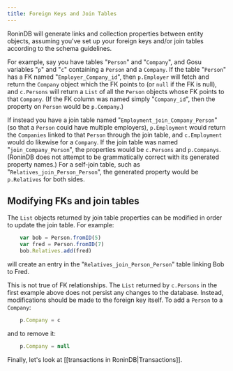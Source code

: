 ```yaml
---
title: Foreign Keys and Join Tables
---
```


RoninDB will generate links and collection properties between entity objects,
assuming you've set up your foreign keys and/or join tables according to the
schema guidelines.

For example, say you have tables "`Person`" and "`Company`", and Gosu
variables "`p`" and "`c`" containing a `Person` and a `Company`. If the table
"`Person`" has a FK named "`Employer_Company_id`", then `p.Employer` will
fetch and return the `Company` object which the FK points to (or `null` if the
FK is null), and `c.Persons` will return a `List` of all the `Person` objects
whose FK points to that `Company`. (If the FK column was named simply
"`Company_id`", then the property on `Person` would be `p.Company`.)

If instead you have a join table named "`Employment_join_Company_Person`" (so
that a `Person` could have multiple employers), `p.Employment` would return
the `Companies` linked to that `Person` through the join table, and
`c.Employment` would do likewise for a `Company`. If the join table was named
"`join_Company_Person`", the properties would be `c.Persons` and `p.Companys`.
(RoninDB does not attempt to be grammatically correct with its generated
property names.) For a self-join table, such as
"`Relatives_join_Person_Person`", the generated property would be
`p.Relatives` for both sides.

## Modifying FKs and join tables

The `List` objects returned by join table properties can be modified in order
to update the join table. For example:

```js
    var bob = Person.fromID(5)
    var fred = Person.fromID(7)
    bob.Relatives.add(fred)
```

will create an entry in the "`Relatives_join_Person_Person`" table linking Bob
to Fred.

This is not true of FK relationships. The `List` returned by `c.Persons` in
the first example above does not persist any changes to the database. Instead,
modifications should be made to the foreign key itself. To add a `Person` to a
`Company`:

```js
    p.Company = c
```

and to remove it:

```js
    p.Company = null
```

Finally, let's look at [[transactions in RoninDB|Transactions]].
